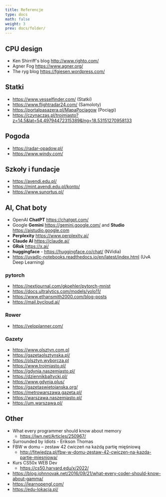```yaml
---
title: Referencje
type: docs
math: false
weight: 3
prev: docs/folder/
---
```


## CPU design

- Ken Shirriff's blog  http://www.righto.com/
- Agner Fog https://www.agner.org/
- The ryg blog  https://fgiesen.wordpress.com/

## Statki
- https://www.vesselfinder.com/ (Statki)
- https://www.flightradar24.com/ (Samoloty)
- https://portalpasazera.pl/MapaPociagow (Pociągi)
- https://czynaczas.pl/trojmiasto?z=14.5&lat=54.49794472315389&lng=18.53151270958133

## Pogoda
- https://radar-opadow.pl/
- https://www.windy.com/

## Szkoły i fundacje
- https://avendi.edu.pl/
- https://mint.avendi.edu.pl/konto/
- https://www.sunortus.pl/

## AI, Chat boty

- OpenAI **ChatPT** https://chatgpt.com/
- Google **Gemini** https://gemini.google.com/ and **Studio** https://aistudio.google.com
- **Perplexity** https://www.perplexity.ai/
- **Claude AI** https://claude.ai/
- **GRok** https://x.ai/
- **huggingface** - https://huggingface.co/chat/ (NVidia)
- https://uvadlc-notebooks.readthedocs.io/en/latest/index.html (UvA Deep Learning)

### pytorch
- https://nextjournal.com/gkoehler/pytorch-mnist
- https://docs.ultralytics.com/models/yolo11/
- https://www.ethansmith2000.com/blog-posts
- https://mail.bycloud.ai/

### Rower
- https://veloplanner.com/

### Gazety

- https://www.olsztyn.com.pl
- https://gazetaolsztynska.pl/
- https://olsztyn.wyborcza.pl
- https://www.trojmiasto.pl/
- https://gdynia.naszemiasto.pl/
- https://dziennikbaltycki.pl/
- https://www.gdynia.plus/
- https://gazetaswietojanska.org/
- https://metrowarszawa.gazeta.pl/
- https://warszawa.naszemiasto.pl/
- https://um.warszawa.pl/


## Other

- What every programmer should know about memory
  - https://lwn.net/Articles/250967/
- Surrounded by Idiots - Erikson Thomas
- FBW w domu – zestaw 42 ćwiczeń na każdą partię mięśniową 
  - http://fitwiedza.pl/fbw-w-domu-zestaw-42-cwiczen-na-kazda-partie-miesniowa/
- Kurs CS50x WEB Dev
  - https://cs50.harvard.edu/x/2022/
- https://blog.johnnovak.net/2016/09/21/what-every-coder-should-know-about-gamma/
- https://learnopengl.com/
- https://edu-lokacja.pl/


